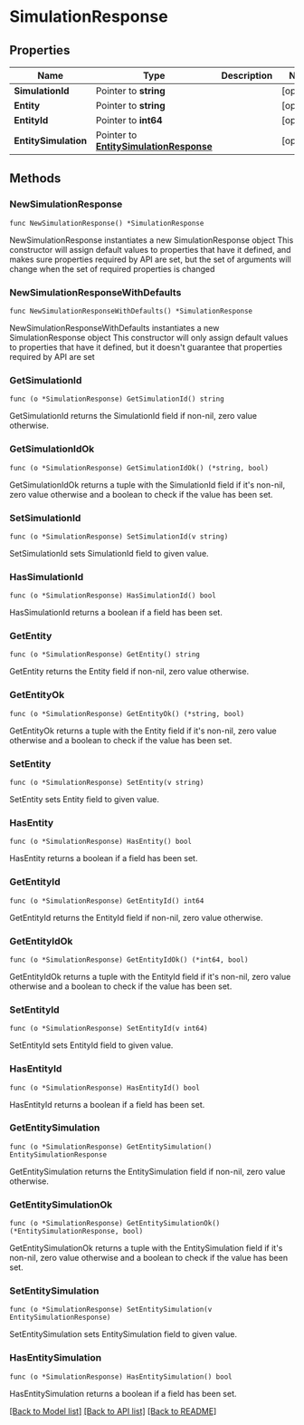 # SimulationResponse

## Properties

Name | Type | Description | Notes
------------ | ------------- | ------------- | -------------
**SimulationId** | Pointer to **string** |  | [optional] 
**Entity** | Pointer to **string** |  | [optional] 
**EntityId** | Pointer to **int64** |  | [optional] 
**EntitySimulation** | Pointer to [**EntitySimulationResponse**](EntitySimulationResponse.md) |  | [optional] 

## Methods

### NewSimulationResponse

`func NewSimulationResponse() *SimulationResponse`

NewSimulationResponse instantiates a new SimulationResponse object
This constructor will assign default values to properties that have it defined,
and makes sure properties required by API are set, but the set of arguments
will change when the set of required properties is changed

### NewSimulationResponseWithDefaults

`func NewSimulationResponseWithDefaults() *SimulationResponse`

NewSimulationResponseWithDefaults instantiates a new SimulationResponse object
This constructor will only assign default values to properties that have it defined,
but it doesn't guarantee that properties required by API are set

### GetSimulationId

`func (o *SimulationResponse) GetSimulationId() string`

GetSimulationId returns the SimulationId field if non-nil, zero value otherwise.

### GetSimulationIdOk

`func (o *SimulationResponse) GetSimulationIdOk() (*string, bool)`

GetSimulationIdOk returns a tuple with the SimulationId field if it's non-nil, zero value otherwise
and a boolean to check if the value has been set.

### SetSimulationId

`func (o *SimulationResponse) SetSimulationId(v string)`

SetSimulationId sets SimulationId field to given value.

### HasSimulationId

`func (o *SimulationResponse) HasSimulationId() bool`

HasSimulationId returns a boolean if a field has been set.

### GetEntity

`func (o *SimulationResponse) GetEntity() string`

GetEntity returns the Entity field if non-nil, zero value otherwise.

### GetEntityOk

`func (o *SimulationResponse) GetEntityOk() (*string, bool)`

GetEntityOk returns a tuple with the Entity field if it's non-nil, zero value otherwise
and a boolean to check if the value has been set.

### SetEntity

`func (o *SimulationResponse) SetEntity(v string)`

SetEntity sets Entity field to given value.

### HasEntity

`func (o *SimulationResponse) HasEntity() bool`

HasEntity returns a boolean if a field has been set.

### GetEntityId

`func (o *SimulationResponse) GetEntityId() int64`

GetEntityId returns the EntityId field if non-nil, zero value otherwise.

### GetEntityIdOk

`func (o *SimulationResponse) GetEntityIdOk() (*int64, bool)`

GetEntityIdOk returns a tuple with the EntityId field if it's non-nil, zero value otherwise
and a boolean to check if the value has been set.

### SetEntityId

`func (o *SimulationResponse) SetEntityId(v int64)`

SetEntityId sets EntityId field to given value.

### HasEntityId

`func (o *SimulationResponse) HasEntityId() bool`

HasEntityId returns a boolean if a field has been set.

### GetEntitySimulation

`func (o *SimulationResponse) GetEntitySimulation() EntitySimulationResponse`

GetEntitySimulation returns the EntitySimulation field if non-nil, zero value otherwise.

### GetEntitySimulationOk

`func (o *SimulationResponse) GetEntitySimulationOk() (*EntitySimulationResponse, bool)`

GetEntitySimulationOk returns a tuple with the EntitySimulation field if it's non-nil, zero value otherwise
and a boolean to check if the value has been set.

### SetEntitySimulation

`func (o *SimulationResponse) SetEntitySimulation(v EntitySimulationResponse)`

SetEntitySimulation sets EntitySimulation field to given value.

### HasEntitySimulation

`func (o *SimulationResponse) HasEntitySimulation() bool`

HasEntitySimulation returns a boolean if a field has been set.


[[Back to Model list]](../README.md#documentation-for-models) [[Back to API list]](../README.md#documentation-for-api-endpoints) [[Back to README]](../README.md)


